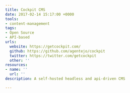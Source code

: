 ```yaml
---
title: Cockpit CMS
date: 2017-02-14 15:17:00 +0000
tools:
- content-management
tags:
- Open Source
- API-based
urls:
  website: https://getcockpit.com/
  github: https://github.com/agentejo/cockpit
  twitter: https://twitter.com/getcockpit
  other: ''
resources:
- name: ''
  url: ''
description: A self-hosted headless and api-driven CMS

---
```

